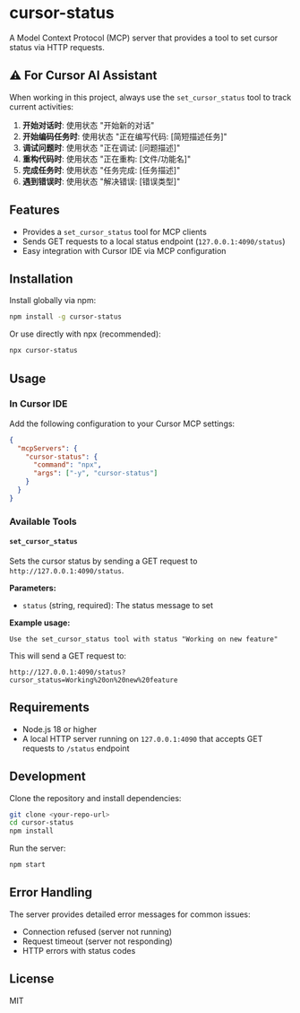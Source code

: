 # cursor-status

A Model Context Protocol (MCP) server that provides a tool to set cursor status via HTTP requests.

## ⚠️ For Cursor AI Assistant

When working in this project, always use the `set_cursor_status` tool to track current activities:

1. **开始对话时**: 使用状态 "开始新的对话"
2. **开始编码任务时**: 使用状态 "正在编写代码: [简短描述任务]"
3. **调试问题时**: 使用状态 "正在调试: [问题描述]"
4. **重构代码时**: 使用状态 "正在重构: [文件/功能名]"
5. **完成任务时**: 使用状态 "任务完成: [任务描述]"
6. **遇到错误时**: 使用状态 "解决错误: [错误类型]"

## Features

- Provides a `set_cursor_status` tool for MCP clients
- Sends GET requests to a local status endpoint (`127.0.0.1:4090/status`)
- Easy integration with Cursor IDE via MCP configuration

## Installation

Install globally via npm:

```bash
npm install -g cursor-status
```

Or use directly with npx (recommended):

```bash
npx cursor-status
```

## Usage

### In Cursor IDE

Add the following configuration to your Cursor MCP settings:

```json
{
  "mcpServers": {
    "cursor-status": {
      "command": "npx",
      "args": ["-y", "cursor-status"]
    }
  }
}
```

### Available Tools

#### `set_cursor_status`

Sets the cursor status by sending a GET request to `http://127.0.0.1:4090/status`.

**Parameters:**

- `status` (string, required): The status message to set

**Example usage:**

```
Use the set_cursor_status tool with status "Working on new feature"
```

This will send a GET request to:

```
http://127.0.0.1:4090/status?cursor_status=Working%20on%20new%20feature
```

## Requirements

- Node.js 18 or higher
- A local HTTP server running on `127.0.0.1:4090` that accepts GET requests to `/status` endpoint

## Development

Clone the repository and install dependencies:

```bash
git clone <your-repo-url>
cd cursor-status
npm install
```

Run the server:

```bash
npm start
```

## Error Handling

The server provides detailed error messages for common issues:

- Connection refused (server not running)
- Request timeout (server not responding)
- HTTP errors with status codes

## License

MIT
